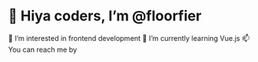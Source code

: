 # 👋 Hiya coders, I’m @floorfier
👀 I’m interested in frontend development
🌱 I’m currently learning Vue.js
📫 You can reach me by

<!---
floorfier/floorfier is a ✨ special ✨ repository because its `README.md` (this file) appears on your GitHub profile.
You can click the Preview link to take a look at your changes.
--->
